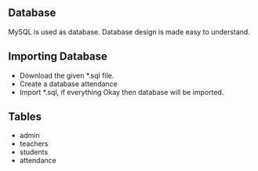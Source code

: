 ## Database
MySQL is used as database. Database design is made easy to understand.
## Importing Database
- Download the given \*.sql file.
- Create a database attendance
- Import \*.sql, if everything Okay then database will be imported.
## Tables
- admin
- teachers
- students
- attendance
